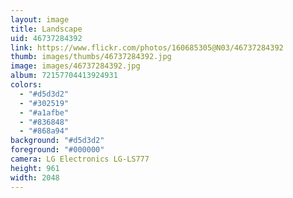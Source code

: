 ```yaml
---
layout: image
title: Landscape
uid: 46737284392
link: https://www.flickr.com/photos/160685305@N03/46737284392
thumb: images/thumbs/46737284392.jpg
image: images/46737284392.jpg
album: 72157704413924931
colors: 
  - "#d5d3d2"
  - "#302519"
  - "#a1afbe"
  - "#836848"
  - "#868a94"
background: "#d5d3d2"
foreground: "#000000"
camera: LG Electronics LG-LS777
height: 961
width: 2048
---
```


